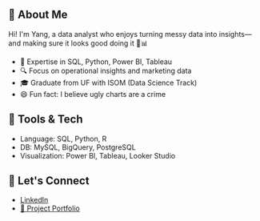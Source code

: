 ## 👋 About Me
Hi! I'm Yang, a data analyst who enjoys turning messy data into insights—and making sure it looks good doing it 🎨📊

- 📌 Expertise in SQL, Python, Power BI, Tableau
- 🔍 Focus on operational insights and marketing data
- 🎓 Graduate from UF with ISOM (Data Science Track)
- 😄 Fun fact: I believe ugly charts are a crime

## 🧰 Tools & Tech
- Language: SQL, Python, R
- DB: MySQL, BigQuery, PostgreSQL
- Visualization: Power BI, Tableau, Looker Studio


## 🔗 Let's Connect
- [LinkedIn](https://www.linkedin.com/in/yang-dai-diane/)
- [📁 Project Portfolio](https://github.com/yangyang2ok/project_guide-/blob/main/README.md)
